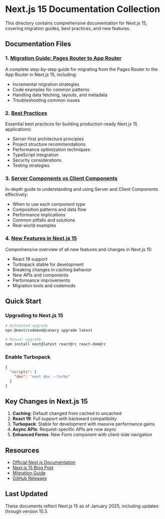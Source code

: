 # Next.js 15 Documentation Collection

This directory contains comprehensive documentation for Next.js 15, covering migration guides, best practices, and new features.

## Documentation Files

### 1. [Migration Guide: Pages Router to App Router](./migration-pages-to-app-router.md)
A complete step-by-step guide for migrating from the Pages Router to the App Router in Next.js 15, including:
- Incremental migration strategies
- Code examples for common patterns
- Handling data fetching, layouts, and metadata
- Troubleshooting common issues

### 2. [Best Practices](./best-practices.md)
Essential best practices for building production-ready Next.js 15 applications:
- Server-first architecture principles
- Project structure recommendations
- Performance optimization techniques
- TypeScript integration
- Security considerations
- Testing strategies

### 3. [Server Components vs Client Components](./server-client-components.md)
In-depth guide to understanding and using Server and Client Components effectively:
- When to use each component type
- Composition patterns and data flow
- Performance implications
- Common pitfalls and solutions
- Real-world examples

### 4. [New Features in Next.js 15](./new-features.md)
Comprehensive overview of all new features and changes in Next.js 15:
- React 19 support
- Turbopack stable for development
- Breaking changes in caching behavior
- New APIs and components
- Performance improvements
- Migration tools and codemods

## Quick Start

### Upgrading to Next.js 15

```bash
# Automated upgrade
npx @next/codemod@canary upgrade latest

# Manual upgrade
npm install next@latest react@rc react-dom@rc
```

### Enable Turbopack

```json
{
  "scripts": {
    "dev": "next dev --turbo"
  }
}
```

## Key Changes in Next.js 15

1. **Caching**: Default changed from cached to uncached
2. **React 19**: Full support with backward compatibility
3. **Turbopack**: Stable for development with massive performance gains
4. **Async APIs**: Request-specific APIs are now async
5. **Enhanced Forms**: New Form component with client-side navigation

## Resources

- [Official Next.js Documentation](https://nextjs.org/docs)
- [Next.js 15 Blog Post](https://nextjs.org/blog/next-15)
- [Migration Guide](https://nextjs.org/docs/app/guides/migrating/app-router-migration)
- [GitHub Releases](https://github.com/vercel/next.js/releases)

## Last Updated

These documents reflect Next.js 15 as of January 2025, including updates through version 15.3.